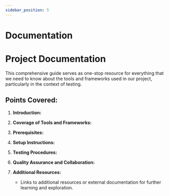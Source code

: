 ```yaml
---
sidebar_position: 5
---
```


# Documentation
<!-- 
Docusaurus is a **static-site-generator** (also called **[Jamstack](https://jamstack.org/)**).

It builds your site as simple **static HTML, JavaScript and CSS files**.

## Build your site

Build your site **for production**:

```bash
npm run build
```

The static files are generated in the `build` folder.

## Deploy your site

Test your production build locally:

```bash
npm run serve
```

The `build` folder is now served at [http://localhost:3000/](http://localhost:3000/).

You can now deploy the `build` folder **almost anywhere** easily, **for free** or very small cost (read the **[Deployment Guide](https://docusaurus.io/docs/deployment)**). -->

<!-- # Project Documentation -->
# Project Documentation

This comprehensive guide serves as one-stop resource for everything that we need to know about the tools and frameworks used in our project, particularly in the context of testing.

## Points Covered:

1. **Introduction:**

2. **Coverage of Tools and Frameworks:**

3. **Prerequisites:**


4. **Setup Instructions:**


5. **Testing Procedures:**



7. **Quality Assurance and Collaboration:**



9. **Additional Resources:**
   - Links to additional resources or external documentation for further learning and exploration.



